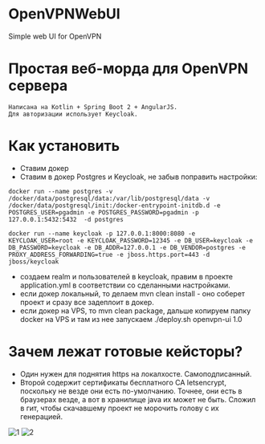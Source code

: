 # OpenVPNWebUI
Simple web UI for OpenVPN

# Простая веб-морда для OpenVPN сервера
```
Написана на Kotlin + Spring Boot 2 + AngularJS.
Для авторизации использует Keycloak.
```

# Как установить
 - Ставим докер
 - Ставим в докер Рostgres и Keycloak, не забыв поправить настройки:
```
docker run --name postgres -v /docker/data/postgresql/data:/var/lib/postgresql/data -v /docker/data/postgresql/init:/docker-entrypoint-initdb.d -e POSTGRES_USER=pgadmin -e POSTGRES_PASSWORD=pgadmin -p 127.0.0.1:5432:5432  -d postgres

docker run --name keycloak -p 127.0.0.1:8000:8080 -e KEYCLOAK_USER=root -e KEYCLOAK_PASSWORD=12345 -e DB_USER=keycloak -e DB_PASSWORD=keycloak -e DB_ADDR=127.0.0.1 -e DB_VENDOR=postgres -e PROXY_ADDRESS_FORWARDING=true -e jboss.https.port=443 -d jboss/keycloak
```
 - создаем realm и пользователей в keycloak, правим в проекте application.yml в соответствии со сделанными настройками.
 - если докер локальный, то делаем mvn clean install - оно соберет проект и сразу все задеплоит в докер.
 - если докер на VPS, то mvn clean package, дальше копируем папку docker на VPS и там из нее запускаем ./deploy.sh openvpn-ui 1.0
 
 # Зачем лежат готовые кейсторы?
  - Один нужен для поднятия https на локалхосте. Самоподписанный.
  - Второй содержит сертификаты бесплатного СА letsencrypt, поскольку не везде они есть по-умолчанию. Точнее, они есть в браузерах везде, а вот в хранилище java их может не быть. Сложил в гит, чтобы скачавшему проект не морочить голову с их генерацией.
  
![1](https://user-images.githubusercontent.com/8249779/78344119-94d08000-75a4-11ea-855d-1eef0aed22bc.png)
![2](https://user-images.githubusercontent.com/8249779/78344121-9601ad00-75a4-11ea-914b-7b5f325b7d1f.png)

